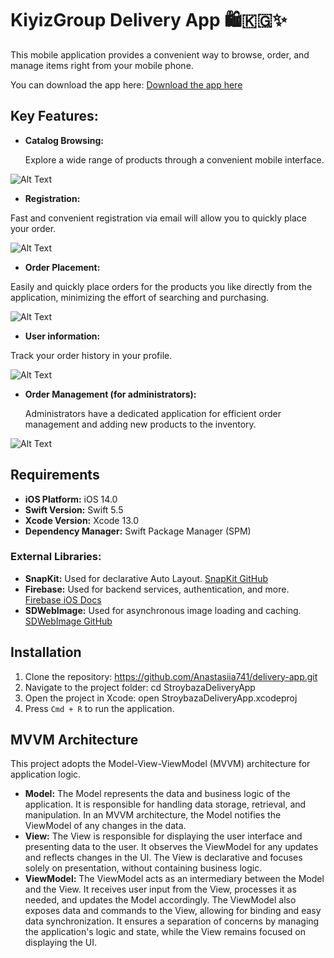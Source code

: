 # KiyizGroup Delivery App 🛍️🇰🇬✨
This mobile application provides a convenient way to browse, order, and manage items right from your mobile phone.

You can download the app here: [Download the app here](https://apps.apple.com/pt/app/kiyizgroup/id6502351648)

## Key Features:
- **Catalog Browsing:**
  
  Explore a wide range of products through a convenient mobile interface.
  
![Alt Text](https://i.giphy.com/media/v1.Y2lkPTc5MGI3NjExaDM4ZnV6MWI0NmhuNzBoZjZxdXhub3Vwd2JoYWRncWFxYWR5MGYxcyZlcD12MV9pbnRlcm5hbF9naWZfYnlfaWQmY3Q9Zw/qVs20vPT4EDkp0Qm0k/giphy.gif)



- **Registration:**

Fast and convenient registration via email will allow you to quickly place your order.

![Alt Text](https://giphy.com/gifs/HrDf9L8ldIxb2U5WaW/giphy.gif)

- **Order Placement:**
  
Easily and quickly place orders for the products you like directly from the application, minimizing the effort of searching and purchasing.

![Alt Text](https://giphy.com/gifs/pee1KS8bh7BAu7w52D/giphy.gif)

- **User information:**

Track your order history in your profile.

![Alt Text](/giphy.gif)

- **Order Management (for administrators):**
  
  Administrators have a dedicated application for efficient order management and adding new products to the inventory.

![Alt Text](https://giphy.com/gifs/HV9B40aah5WUcDk3io/giphy.gif)

## Requirements
- **iOS Platform:** iOS 14.0 
- **Swift Version:** Swift 5.5
- **Xcode Version:** Xcode 13.0
- **Dependency Manager:** Swift Package Manager (SPM)

### External Libraries:

- **SnapKit:** Used for declarative Auto Layout. [SnapKit GitHub](https://github.com/SnapKit/SnapKit)
- **Firebase:** Used for backend services, authentication, and more. [Firebase iOS Docs](https://firebase.google.com/docs/ios)
- **SDWebImage:** Used for asynchronous image loading and caching. [SDWebImage GitHub](https://github.com/SDWebImage/SDWebImage)

## Installation

1. Clone the repository: https://github.com/Anastasiia741/delivery-app.git 
2. Navigate to the project folder: cd StroybazaDeliveryApp
3. Open the project in Xcode: open StroybazaDeliveryApp.xcodeproj
4. Press `Cmd + R` to run the application.

## MVVM Architecture

This project adopts the Model-View-ViewModel (MVVM) architecture for application logic.

- **Model:**
The Model represents the data and business logic of the application. It is responsible for handling data storage, retrieval, and manipulation. In an MVVM architecture, the Model notifies the ViewModel of any changes in the data.
- **View:**
 The View is responsible for displaying the user interface and presenting data to the user. It observes the ViewModel for any updates and reflects changes in the UI. The View is declarative and focuses solely on presentation, without containing business logic.
- **ViewModel:**
 The ViewModel acts as an intermediary between the Model and the View. It receives user input from the View, processes it as needed, and updates the Model accordingly. The ViewModel also exposes data and commands to the View, allowing for binding and easy data synchronization. It ensures a separation of concerns by managing the application's logic and state, while the View remains focused on displaying the UI.

